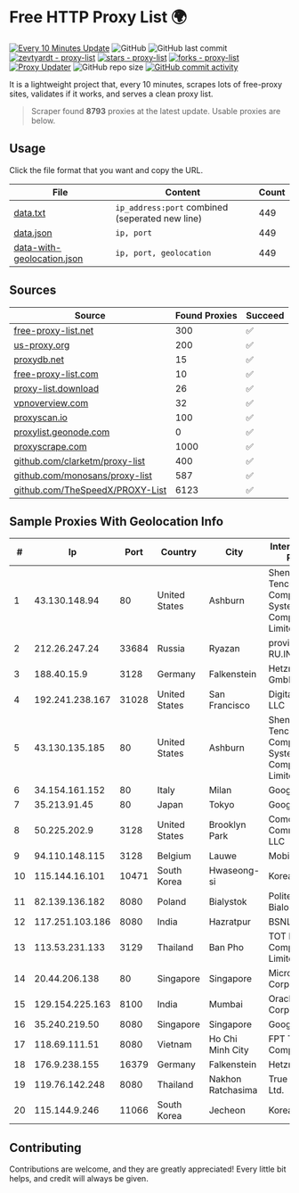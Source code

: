 
# Free HTTP Proxy List 🌍

[![Every 10 Minutes Update](https://github.com/mertguvencli/http-proxy-list/actions/workflows/main.yml/badge.svg?branch=main)](https://github.com/mertguvencli/http-proxy-list/actions/workflows/main.yml)
![GitHub](https://img.shields.io/github/license/mertguvencli/http-proxy-list)
![GitHub last commit](https://img.shields.io/github/last-commit/mertguvencli/http-proxy-list)
[![zevtyardt - proxy-list](https://img.shields.io/static/v1?label=zevtyardt&message=proxy-list&color=blue&logo=github)](https://github.com/zevtyardt/proxy-list "Go to GitHub repo")
[![stars - proxy-list](https://img.shields.io/github/stars/zevtyardt/proxy-list?style=social)](https://github.com/zevtyardt/proxy-list)
[![forks - proxy-list](https://img.shields.io/github/forks/zevtyardt/proxy-list?style=social)](https://github.com/zevtyardt/proxy-list)
[![Proxy Updater](https://github.com/zevtyardt/proxy-list/workflows/Proxy%20Updater/badge.svg)](https://github.com/zevtyardt/proxy-list/actions?query=workflow:"Proxy+Updater")
![GitHub repo size](https://img.shields.io/github/repo-size/zevtyardt/proxy-list)
[![GitHub commit activity](https://img.shields.io/github/commit-activity/m/zevtyardt/proxy-list?logo=commits)](https://github.com/zevtyardt/proxy-list/commits/main)

It is a lightweight project that, every 10 minutes, scrapes lots of free-proxy sites, validates if it works, and serves a clean proxy list.

> Scraper found **8793** proxies at the latest update. Usable proxies are below.

## Usage

Click the file format that you want and copy the URL.

|File|Content|Count|
|----|-------|-----|
|[data.txt](https://raw.githubusercontent.com/mertguvencli/http-proxy-list/main/proxy-list/data.txt)|`ip_address:port` combined (seperated new line)|449|
|[data.json](https://raw.githubusercontent.com/mertguvencli/http-proxy-list/main/proxy-list/data.json)|`ip, port`|449|
|[data-with-geolocation.json](https://raw.githubusercontent.com/mertguvencli/http-proxy-list/main/proxy-list/data-with-geolocation.json)|`ip, port, geolocation`|449|

## Sources

|Source|Found Proxies|Succeed|
|------|-------------|-------|
|[free-proxy-list.net](https://free-proxy-list.net)|300|✅|
|[us-proxy.org](https://www.us-proxy.org)|200|✅|
|[proxydb.net](http://proxydb.net)|15|✅|
|[free-proxy-list.com](https://free-proxy-list.com/?page=&port=&type%5B%5D=http&type%5B%5D=https&up_time=0&search=Search)|10|✅|
|[proxy-list.download](https://www.proxy-list.download/HTTP)|26|✅|
|[vpnoverview.com](https://vpnoverview.com/privacy/anonymous-browsing/free-proxy-servers)|32|✅|
|[proxyscan.io](https://www.proxyscan.io)|100|✅|
|[proxylist.geonode.com](https://proxylist.geonode.com/api/proxy-list?limit=300&page=1&sort_by=lastChecked&sort_type=desc&protocols=http,https)|0|✅|
|[proxyscrape.com](https://api.proxyscrape.com/v2/?request=displayproxies&protocol=http&timeout=10000&country=all&ssl=all&anonymity=all)|1000|✅|
|[github.com/clarketm/proxy-list](https://raw.githubusercontent.com/clarketm/proxy-list/master/proxy-list-raw.txt)|400|✅|
|[github.com/monosans/proxy-list](https://raw.githubusercontent.com/monosans/proxy-list/main/proxies/http.txt)|587|✅|
|[github.com/TheSpeedX/PROXY-List](https://raw.githubusercontent.com/TheSpeedX/PROXY-List/master/http.txt)|6123|✅|


## Sample Proxies With Geolocation Info

|#|Ip|Port|Country|City|Internet Service Provider|
|-|--|----|-------|----|-------------------------|
|1|43.130.148.94|80|United States|Ashburn|Shenzhen Tencent Computer Systems Company Limited|
|2|212.26.247.24|33684|Russia|Ryazan|provider LIR RU.INECO|
|3|188.40.15.9|3128|Germany|Falkenstein|Hetzner Online GmbH|
|4|192.241.238.167|31028|United States|San Francisco|DigitalOcean, LLC|
|5|43.130.135.185|80|United States|Ashburn|Shenzhen Tencent Computer Systems Company Limited|
|6|34.154.161.152|80|Italy|Milan|Google LLC|
|7|35.213.91.45|80|Japan|Tokyo|Google LLC|
|8|50.225.202.9|3128|United States|Brooklyn Park|Comcast Cable Communications, LLC|
|9|94.110.148.115|3128|Belgium|Lauwe|Mobistar Cable|
|10|115.144.16.101|10471|South Korea|Hwaseong-si|Korea Telecom|
|11|82.139.136.182|8080|Poland|Bialystok|Politechnika Bialostocka|
|12|117.251.103.186|8080|India|Hazratpur|BSNL Internet|
|13|113.53.231.133|3129|Thailand|Ban Pho|TOT Public Company Limited|
|14|20.44.206.138|80|Singapore|Singapore|Microsoft Corporation|
|15|129.154.225.163|8100|India|Mumbai|Oracle Corporation|
|16|35.240.219.50|8080|Singapore|Singapore|Google LLC|
|17|118.69.111.51|8080|Vietnam|Ho Chi Minh City|FPT Telecom Company|
|18|176.9.238.155|16379|Germany|Falkenstein|Hetzner|
|19|119.76.142.248|8080|Thailand|Nakhon Ratchasima|True Internet Co., Ltd.|
|20|115.144.9.246|11066|South Korea|Jecheon|Korea Telecom|



## Contributing

Contributions are welcome, and they are greatly appreciated! Every
little bit helps, and credit will always be given.

